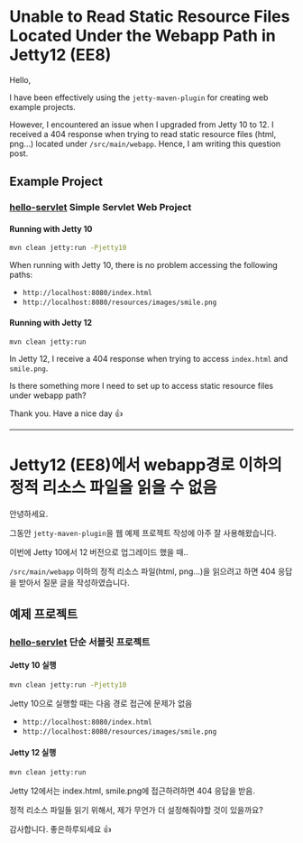 

# Unable to Read Static Resource Files Located Under the Webapp Path in Jetty12 (EE8)



Hello,

I have been effectively using the `jetty-maven-plugin` for creating web example projects.

However, I encountered an issue when I upgraded from Jetty 10 to 12. I received a 404 response when trying to read static resource files (html, png…) located under `/src/main/webapp`. Hence, I am writing this question post.



## Example Project

### [hello-servlet](hello-servlet) Simple Servlet Web Project

#### Running with Jetty 10

```sh
mvn clean jetty:run -Pjetty10
```

When running with Jetty 10, there is no problem accessing the following paths:

- `http://localhost:8080/index.html`
- `http://localhost:8080/resources/images/smile.png`



#### Running with Jetty 12

```sh
mvn clean jetty:run
```

In Jetty 12, I receive a 404 response when trying to access `index.html` and `smile.png`.

Is there something more I need to set up to access static resource files under webapp path?

Thank you. Have a nice day 👍



---

# Jetty12 (EE8)에서 webapp경로 이하의 정적 리소스 파일을 읽을 수 없음



안녕하세요.

그동안 `jetty-maven-plugin`을  웹 예제 프로젝트 작성에 아주 잘 사용해왔습니다.

이번에 Jetty 10에서 12 버전으로 업그레이드 했을 때..

`/src/main/webapp` 이하의 정적 리소스 파일(html, png...)을 읽으려고 하면 404 응답을 받아서 질문 글을 작성하였습니다.



## 예제 프로젝트

### [hello-servlet](hello-servlet) 단순 서블릿 프로젝트

#### Jetty 10 실행

```sh
mvn clean jetty:run -Pjetty10
```

Jetty 10으로 실행할 때는 다음 경로 접근에 문제가 없음

* `http://localhost:8080/index.html`
* `http://localhost:8080/resources/images/smile.png`



#### Jetty 12 실행

```sh
mvn clean jetty:run
```

Jetty 12에서는 index.html, smile.png에 접근하려하면 404 응답을 받음.



정적 리소스 파일들 읽기 위해서, 제가 무언가 더 설정해줘야할 것이 있을까요?

감사합니다. 좋은하루되세요 👍

